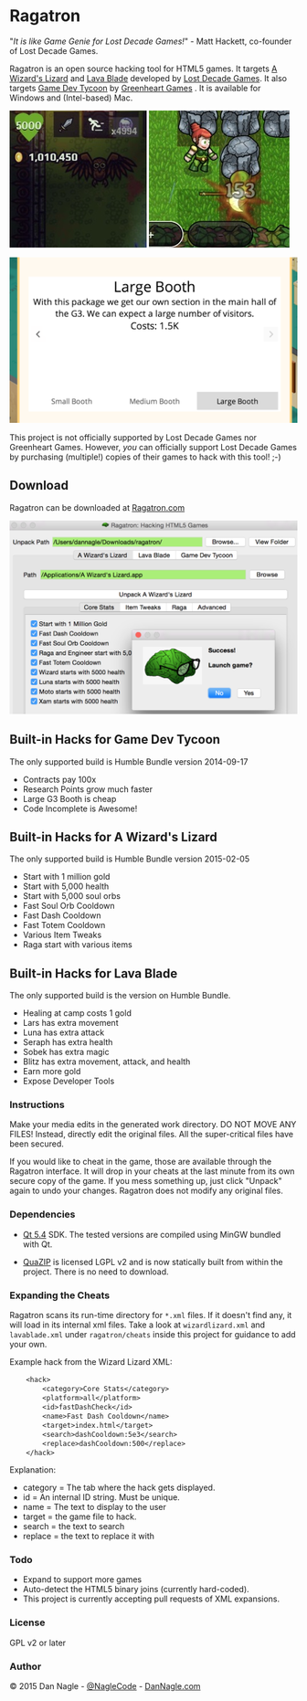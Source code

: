 # Ragatron

"*It is like Game Genie for Lost Decade Games!*" - Matt Hackett, co-founder of Lost Decade Games.

Ragatron is an open source hacking tool for HTML5 games. It targets [A Wizard's Lizard](http://www.wizardslizard.com) and [Lava Blade](http://www.lavablade.com) developed by [Lost Decade Games](http://www.lostdecadegames.com). It also targets [Game Dev Tycoon](http://www.greenheartgames.com/app/game-dev-tycoon/) by [Greenheart Games](http://www.greenheartgames.com) . It is available for Windows and (Intel-based) Mac.

![AWL hack screenshot](githubscreenshots/hacked_awl_crop.jpg) ![LB hack screenshot](githubscreenshots/lavablade_hack_crop.jpg)

![GDT hack screenshot](githubscreenshots/largebooth_cheap.png)


This project is not officially supported by Lost Decade Games nor Greenheart Games. However, *you* can officially support Lost Decade Games by purchasing (multiple!) copies of their games to hack with this tool! ;-)



## Download

Ragatron can be downloaded at  [Ragatron.com](http://ragatron.com/)


![Ragatron GUI](githubscreenshots/ragatron_screenshot.png)

## Built-in Hacks for Game Dev Tycoon
The only supported build is Humble Bundle version 2014-09-17

- Contracts pay 100x
- Research Points grow much faster
- Large G3 Booth is cheap
- Code Incomplete is Awesome!



## Built-in Hacks for A Wizard's Lizard
The only supported build is Humble Bundle version 2015-02-05


- Start with 1 million gold
- Start with 5,000 health
- Start with 5,000 soul orbs
- Fast Soul Orb Cooldown
- Fast Dash Cooldown
- Fast Totem Cooldown
- Various Item Tweaks
- Raga start with various items


## Built-in Hacks for Lava Blade
The only supported build is the version on Humble Bundle.

- Healing at camp costs 1 gold
- Lars has extra movement
- Luna has extra attack
- Seraph has extra health
- Sobek has extra magic
- Blitz has extra movement, attack, and health
- Earn more gold
- Expose Developer Tools

### Instructions


Make your media edits in the generated work directory. DO NOT MOVE ANY FILES! Instead, directly edit the original files.  All the super-critical files have been secured.

If you would like to cheat in the game, those are available through the Ragatron interface. It will drop in your cheats at the last minute from its own secure copy of the game. If you mess something up, just click "Unpack" again to undo your changes. Ragatron does not modify any original files.


### Dependencies

- [Qt 5.4](http://www.qt.io/) SDK. The tested versions are compiled using MinGW bundled with Qt.

- [QuaZIP](http://quazip.sourceforge.net/) is licensed LGPL v2 and is now statically built from within the project. There is no need to download.

### Expanding the Cheats

Ragatron scans its run-time directory for `*.xml` files. If it doesn't find any, it will load in its internal xml files. Take a look at `wizardlizard.xml` and `lavablade.xml` under `ragatron/cheats` inside this project for guidance to add your own.


Example hack from the Wizard Lizard XML:
```
    <hack>
        <category>Core Stats</category>
        <platform>all</platform>
        <id>fastDashCheck</id>
        <name>Fast Dash Cooldown</name>
        <target>index.html</target>
        <search>dashCooldown:5e3</search>
        <replace>dashCooldown:500</replace>
    </hack>
```

Explanation:

 * category = The tab where the hack gets displayed.
 * id = An internal ID string. Must be unique.
 * name = The text to display to the user
 * target = the game file to hack.
 * search = the text to search
 * replace = the text to replace it with




### Todo

- Expand to support more games
- Auto-detect the HTML5 binary joins (currently hard-coded).
- This project is currently accepting pull requests of XML expansions.  



### License

GPL v2 or later


### Author
&copy; 2015 Dan Nagle -  [@NagleCode](http://twitter.com/NagleCode) - [DanNagle.com](http://DanNagle.com)
